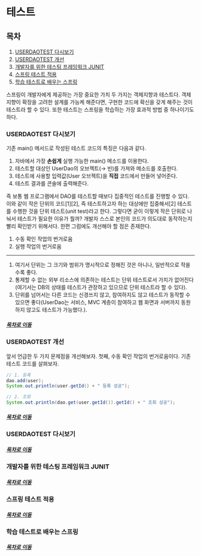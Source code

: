 테스트
=====
## 목차
1. [USERDAOTEST 다시보기](#USERDAOTEST-다시보기)
2. [USERDAOTEST 개선](#USERDAOTEST-개선)
3. [개발자를 위한 테스팅 프레임워크 JUNIT](#개발자를-위한-테스팅-프레임워크-JUNIT)
4. [스프링 테스트 적용](#스프링-테스트-적용)
5. [학습 테스트로 배우는 스프링](#학습-테스트로-배우는-스프링)

스프링이 개발자에게 제공하는 가장 중요한 가치 두 가지는 객체지향과 테스트다. 객체지향이 확장을 고려한 설계를 가능케 해준다면, 구현한 코드에 확신을 갖게 해주는 것이 테스트라 할 수 있다. 또한 테스트는 스프링을 학습하는 가장 효과적 방법 중 하나이기도 하다.

### USERDAOTEST 다시보기
기존 main() 메서드로 작성된 테스트 코드의 특징은 다음과 같다.

1. 자바에서 가장 **손쉽게** 실행 가능한 main() 메소드를 이용한다.
2. 테스트할 대상인 UserDao의 오브젝트(→ 빈)를 가져와 메소드를 호출한다.
3. 테스트에 사용할 입력값(User 오브젝트)을 **직접** 코드에서 만들어 넣어준다.
4. 테스트 결과를 콘솔에 출력해준다.

즉 보통 웹 프로그램에서 DAO를 테스트할 때보다 집중적인 테스트를 진행할 수 있다. 이와 같이 작은 단위의 코드[1][2], 즉 테스트하고자 하는 대상에만 집중해서[2] 테스트를 수행한 것을 단위 테스트(unit test)라고 한다. 그렇다면 굳이 이렇게 작은 단위로 나눠서 테스트가 필요한 이유가 뭘까? 개발자 스스로 본인의 코드가 의도대로 동작하는지 빨리 확인받기 위해서다. 한편 그럼에도 개선해야 할 점은 존재한다.

1. 수동 확인 작업의 번거로움
2. 실행 작업의 번거로움

- - -
1. 여기서 단위는 그 크기와 범위가 명시적으로 정해진 것은 아니나, 일반적으로 작을수록 좋다.
2. 통제할 수 없는 외부 리소스에 의존하는 테스트는 단위 테스트로서 가치가 없어진다(여기서는 DB의 상태를 테스트가 관장하고 있으므로 단위 테스트라 할 수 있다).
3. 단위를 넘어서는 다른 코드는 신경쓰지 않고, 참여하지도 않고 테스트가 동작할 수 있으면 좋다(UserDao는 서비스, MVC 계층이 참여하고 웹 화면과 서버까지 동원하지 않고도 테스트가 가능했다.).

##### [목차로 이동](#목차)

### USERDAOTEST 개선
앞서 언급한 두 가지 문제점을 개선해보자. 첫째, 수동 확인 작업의 번거로움이다. 기존 테스트 코드를 살펴보자.

```java
// 1. 등록
dao.add(user);
System.out.println(user.getId() + " 등록 성공");

// 2. 조회
System.out.println(dao.get(user.getId()).getId() + " 조회 성공");
```



##### [목차로 이동](#목차)

### USERDAOTEST 다시보기



##### [목차로 이동](#목차)

### 개발자를 위한 테스팅 프레임워크 JUNIT



##### [목차로 이동](#목차)

### 스프링 테스트 적용



##### [목차로 이동](#목차)

### 학습 테스트로 배우는 스프링



##### [목차로 이동](#목차)